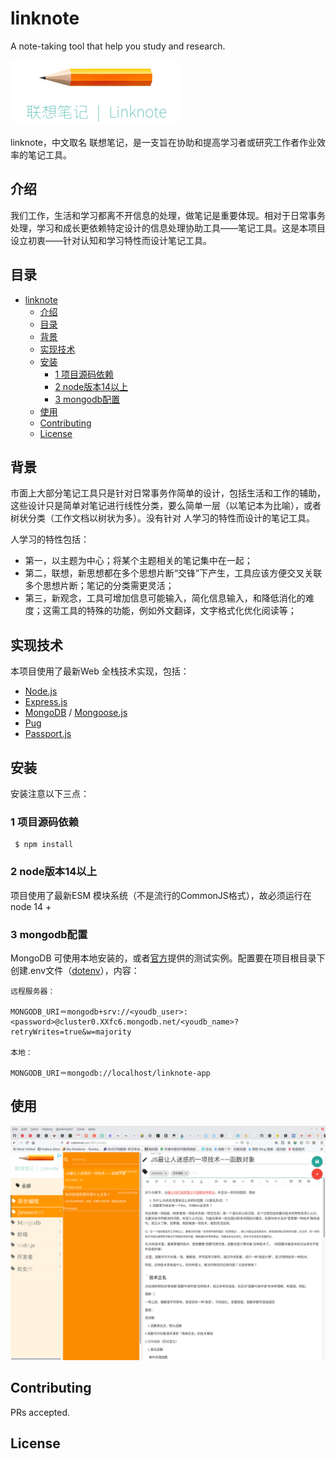 # linknote
A note-taking tool that help you study and research.

![linknote_logo](https://github.com/nakeman/linknote/blob/main/public/images/logov0.2.png)

linknote，中文取名 联想笔记，是一支旨在协助和提高学习者或研究工作者作业效率的笔记工具。

## 介绍

我们工作，生活和学习都离不开信息的处理，做笔记是重要体现。相对于日常事务处理，学习和成长更依赖特定设计的信息处理协助工具——笔记工具。这是本项目设立初衷——针对认知和学习特性而设计笔记工具。

## 目录

- [linknote](#linknote)
  - [介绍](#介绍)
  - [目录](#目录)
  - [背景](#背景)
  - [实现技术](#实现技术)
  - [安装](#安装)
    - [1 项目源码依赖](#1-项目源码依赖)
    - [2 node版本14以上](#2-node版本14以上)
    - [3 mongodb配置](#3-mongodb配置)
  - [使用](#使用)
  - [Contributing](#contributing)
  - [License](#license)

## 背景

市面上大部分笔记工具只是针对日常事务作简单的设计，包括生活和工作的辅助，这些设计只是简单对笔记进行线性分类，要么简单一层（以笔记本为比喻），或者树状分类（工作文档以树状为多）。没有针对 人学习的特性而设计的笔记工具。

人学习的特性包括：

 - 第一，以主题为中心；将某个主题相关的笔记集中在一起；
 - 第二，联想，新思想都在多个思想片断“交锋”下产生，工具应该方便交叉关联多个思想片断；笔记的分类需更灵活；
 - 第三，新观念，工具可增加信息可能输入，简化信息输入，和降低消化的难度；这需工具的特殊的功能，例如外文翻译，文字格式化优化阅读等；

## 实现技术
本项目使用了最新Web 全栈技术实现，包括：

 - [Node.js](https://nodejs.org/en/)
 - [Express.js](https://www.expressjs.com)
 - [MongoDB](https://www.mongodb.com/) / [Mongoose.js](http://www.mongoosejs.net)
 - [Pug](https://pugjs.org/api/getting-started.html)
 - [Passport.js](http://www.passportjs.org/)

## 安装
安装注意以下三点：
### 1 项目源码依赖
``` shell
 $ npm install
```
### 2 node版本14以上
项目使用了最新ESM 模块系统（不是流行的CommonJS格式），故必须运行在 node 14 +

### 3 mongodb配置
MongoDB 可使用本地安装的，或者[官方](https://www.mongodb.com/)提供的测试实例。配置要在项目根目录下创建.env文件（[dotenv](https://www.npmjs.com/package/dotenv)），内容：

``` shell
远程服务器：

MONGODB_URI＝mongodb+srv://<youdb_user>:<password>@cluster0.XXfc6.mongodb.net/<youdb_name>?retryWrites=true&w=majority

本地：

MONGODB_URI＝mongodb://localhost/linknote-app
```


## 使用
![linknote_mainpage](https://github.com/nakeman/linknote/blob/main/public/images/mainpagev0.2.png)

## Contributing

PRs accepted.

## License

